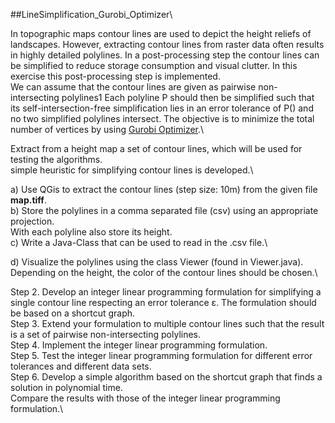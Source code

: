 ##LineSimplification_Gurobi_Optimizer\

In topographic maps contour lines are used to depict the height reliefs of landscapes. However, extracting contour lines from raster data often results in highly detailed polylines. In a post-processing step the contour lines can be simplified to reduce storage consumption and visual clutter. In this exercise this post-processing step is implemented.\
We can assume that the contour lines are given as pairwise non-intersecting polylines1 Each polyline P should then be simplified such that its self-intersection-free simplification lies in an error tolerance of P() and no two simplified polylines intersect.
The objective is to minimize the total number of vertices by using [Gurobi Optimizer](https://www.gurobi.com/).\

Extract from a height map a set of contour lines, which will be used for testing the algorithms.\
simple heuristic for simplifying contour lines is developed.\

a) Use QGis to extract the contour lines (step size: 10m) from the given file **map.tiff**.\
b) Store the polylines in a comma separated file (csv) using an appropriate projection.\
With each polyline also store its height.\
c) Write a Java-Class that can be used to read in the .csv file.\

d) Visualize the polylines using the class Viewer (found in Viewer.java). Depending on the height, the color of the contour lines should be chosen.\

Step 2. Develop an integer linear programming formulation for simplifying a single contour line respecting an error tolerance ε. The formulation should be based on a shortcut graph.\
Step 3. Extend your formulation to multiple contour lines such that the result is a set of pairwise non-intersecting polylines.\
Step 4. Implement the integer linear programming formulation.\
Step 5. Test the integer linear programming formulation for different error tolerances and
different data sets.\
Step 6. Develop a simple algorithm based on the shortcut graph that finds a solution in polynomial time.\
Compare the results with those of the integer linear programming formulation.\

